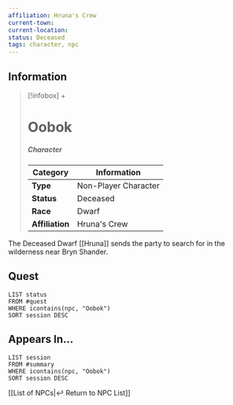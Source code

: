 ```yaml
---
affiliation: Hruna's Crew
current-town: 
current-location: 
status: Deceased
tags: character, npc
---
```


## Information
> [!infobox] +
> # Oobok
> ##### Character
> | Category | Information |
> | ---- | ---- |
> | **Type** | Non-Player Character|
> | **Status** | Deceased |
> | **Race** | Dwarf |
> | **Affiliation** | Hruna's Crew |

The Deceased Dwarf [[Hruna]] sends the party to search for in the wilderness near Bryn Shander.

## Quest

```dataview
LIST status
FROM #quest 
WHERE icontains(npc, "Oobok")
SORT session DESC
```

## Appears In...
```dataview
LIST session
FROM #summary
WHERE icontains(npc, "Oobok")
SORT session DESC
```

[[List of NPCs|↩️ Return to NPC List]]